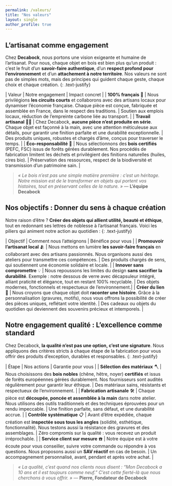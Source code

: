 ```yaml
---
permalink: /valeurs/
title: "Nos valeurs"
layout: single
author_profile: true
---
```


## L’artisanat comme engagement

Chez **Decabock**, nous portons une vision exigeante et humaine de l’artisanat. Pour nous, chaque objet en bois est bien plus qu’un produit : c’est le fruit d’un **savoir-faire authentique**, d’un **respect profond pour l’environnement** et d’un **attachement à notre territoire**. Nos valeurs ne sont pas de simples mots, mais des principes qui guident chaque geste, chaque choix et chaque création.
{: .text-justify}

| Valeur | Notre engagement | Impact concret |
| **100% français** 🏡  | Nous privilégions **les circuits courts** et collaborons avec des artisans locaux pour dynamiser l’économie française. Chaque pièce est conçue, fabriquée et assemblée en France, dans le respect des traditions. | Soutien aux emplois locaux, réduction de l’empreinte carbone liée au transport. |
| **Travail artisanal** 👷‍♂️ | Chez Decabock, **aucune pièce n’est produite en série**. Chaque objet est façonné à la main, avec une attention méticuleuse aux détails, pour garantir une finition parfaite et une durabilité exceptionnelle. | Des produits uniques, robustes et chargés d’âme, conçus pour traverser le temps. |
| **Éco-responsabilité** 🌱 | Nous sélectionnons des **bois certifiés** (PEFC, FSC) issus de forêts gérées durablement. Nos procédés de fabrication limitent les déchets et privilégient des finitions naturelles (huiles, cires bio). | Préservation des ressources, respect de la biodiversité et transmission d’un patrimoine sain. |

> *« Le bois n’est pas une simple matière première : c’est un héritage. Notre mission est de le transformer en objets qui portent vos histoires, tout en préservant celles de la nature. »*
> — **L’équipe Decabock**

## Nos objectifs : Donner du sens à chaque création

Notre raison d’être ? **Créer des objets qui allient utilité, beauté et éthique**, tout en redonnant ses lettres de noblesse à l’artisanat français. Voici les piliers qui animent notre action au quotidien :
{: .text-justify}

| Objectif | Comment nous l’atteignons | Bénéfice pour vous |
| **Promouvoir l’artisanat local** 🫂 | Nous mettons en lumière **les savoir-faire français** en collaborant avec des artisans passionnés. Nous organisons aussi des ateliers pour transmettre ces compétences. | Des produits chargés de sens, qui soutiennent une économie solidaire et locale. |
| **Innover sans compromettre** 💡 | Nous repoussons les limites du design **sans sacrifier la durabilité**. Exemple : notre dessous de verre avec décapsuleur intégré, alliant praticité et élégance, tout en restant 100% recyclable. | Des objets modernes, fonctionnels et respectueux de l’environnement.|
| **Créer du lien** 🔗         | Nous croyons que chaque objet doit **raconter une histoire**. Grâce à la personnalisation (gravures, motifs), nous vous offrons la possibilité de créer des pièces uniques, reflétant votre identité. | Des cadeaux ou objets du quotidien qui deviennent des souvenirs précieux et intemporels. |

## Notre engagement qualité : L’excellence comme standard

Chez Decabock, **la qualité n’est pas une option, c’est une signature**. Nous appliquons des critères stricts à chaque étape de la fabrication pour vous offrir des produits d’exception, durables et responsables.
{: .text-justify}

| Étape | Nos actions | Garantie pour vous |
| **Sélection des matériaux** 🪓 | Nous choisissons des **bois nobles** (chêne, hêtre, noyer) **certifiés** et issus de forêts européennes gérées durablement. Nos fournisseurs sont audités régulièrement pour garantir leur éthique. | Des matériaux sains, résistants et respectueux de l’environnement. |
| **Fabrication artisanale** 🛠️  | Chaque pièce est **découpée, poncée et assemblée à la main** dans notre atelier. Nous utilisons des outils traditionnels et des techniques éprouvées pour un rendu impeccable. | Une finition parfaite, sans défaut, et une durabilité accrue. |
| **Contrôle systématique** 📋   | Avant d’être expédiée, chaque création est **inspectée sous tous les angles** (solidité, esthétique, fonctionnalité). Nous testons aussi la résistance des gravures et des assemblages.                              | Zéro compromis sur la qualité : vous recevez un produit irréprochable. |
| **Service client sur mesure** ☎️ | Notre équipe est à votre écoute pour vous conseiller, suivre votre commande ou répondre à vos questions. Nous proposons aussi un **SAV réactif** en cas de besoin. | Un accompagnement personnalisé, avant, pendant et après votre achat.                        |

> *« La qualité, c’est quand nos clients nous disent : “Mon Decabock a 10 ans et il est toujours comme neuf.” C’est cette fierté-là que nous cherchons à vous offrir. »*
> — **Pierre, Fondateur de Decabock**
